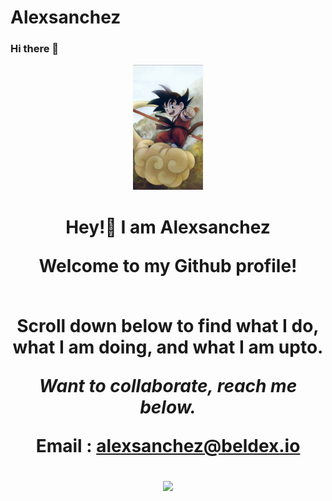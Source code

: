 # Alexsanchez


### Hi there 👋


<div align="center"><img src="./my_profile.jpeg" style="height: 200px;"></div>

<h1 align="center">Hey!👋 I am Alexsanchez

<div align="center">

<b>Welcome to my Github profile!</b> 

<br>Scroll down below to find what I do, what I am doing, and what I am upto.<br>   

<i>Want to collaborate, reach me below.</i>

<b> Email : alexsanchez@beldex.io </b>

<img height="190em" src="https://github-readme-stats.vercel.app/api?username=Alexsanchez06" />